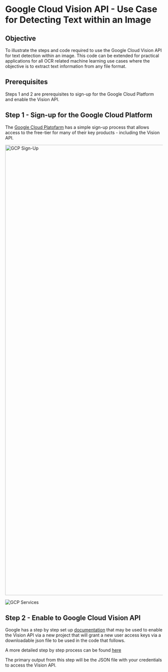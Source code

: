 # Google Cloud Vision API - Use Case for Detecting Text within an Image

## Objective
To illustrate the steps and code required to use the Google Cloud Vision API for text detection within an image. This code can be extended for practical applications for all OCR related machine learning use cases where the objective is to extract text information from any file format.

## Prerequisites
Steps 1 and 2 are prerequisites to sign-up for the Google Cloud Platform and enable the Vision API.

## Step 1 - Sign-up for the Google Cloud Platform
The [Google Cloud Platofarm](https://cloud.google.com/free/?utm_source=google&utm_medium=cpc&utm_campaign=japac-HK-all-en-dr-bkws-all-all-trial-e-dr-1009882&utm_content=text-ad-none-none-DEV_c-CRE_255875986060-ADGP_Hybrid%20%7C%20BKWS%20-%20EXA%20%7C%20Txt%20~%20GCP%20~%20Trial_cloud%20-%20create%20account-KWID_43700007271914961-kwd-58031179117&userloc_9069537-network_g&utm_term=KW_create%20a%20google%20cloud%20account&gclid=EAIaIQobChMIi7SosOHy7wIV7dVMAh0OeQfNEAAYASAAEgLP_fD_BwE&gclsrc=aw.ds) has a simple sign-up process that allows access to the free-tier for many of their key products - including the Vision API.

<img width="1440" alt="GCP Sign-Up" src="https://user-images.githubusercontent.com/36125669/114258161-42b40d00-99f7-11eb-98ab-e2ee2623ef85.png">

![GCP Services](https://user-images.githubusercontent.com/36125669/114258231-b6561a00-99f7-11eb-8d4a-4fb010eaf9b8.png)

## Step 2 - Enable to Google Cloud Vision API

Google has a step by step set up [documentation](https://cloud.google.com/vision/docs/before-you-begin) that may be used to enable the Vision API via a new project that will grant a new user access keys via a downloadable json file to be used in the code that follows.

A more detailed step by step process can be found [here](https://daminion.net/docs/topics/auto-tagging/how-to-get-google-cloud-vision-api-key/)

The primary output from this step will be the JSON file with your credentials to access the Vision API.








